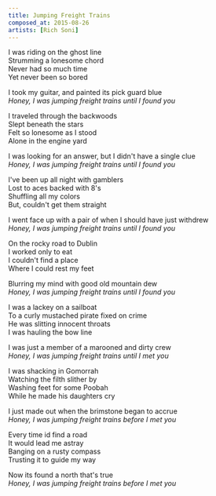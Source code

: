 ```yaml
---
title: Jumping Freight Trains
composed_at: 2015-08-26
artists: [Rich Soni]
---
```


I was riding on the ghost line  
Strumming a lonesome chord  
Never had so much time  
Yet never been so bored  

I took my guitar, and painted its pick guard blue  
*Honey, I was jumping freight trains until I found you*  

I traveled through the backwoods  
Slept beneath the stars  
Felt so lonesome as I stood  
Alone in the engine yard  

I was looking for an answer, but I didn't have a single clue  
*Honey, I was jumping freight trains until I found you*  

I've been up all night with gamblers  
Lost to aces backed with 8's  
Shuffling all my colors  
But, couldn't get them straight  

I went face up with a pair of when I should have just withdrew  
*Honey, I was jumping freight trains until I found you*  

On the rocky road to Dublin  
I worked only to eat  
I couldn't find a place  
Where I could rest my feet  

Blurring my mind with good old mountain dew  
*Honey, I was jumping freight trains until I found you*  

I was a lackey on a sailboat  
To a curly mustached pirate fixed on crime  
He was slitting innocent throats  
I was hauling the bow line  

I was just a member of a marooned and dirty crew  
*Honey, I was jumping freight trains until I met you*  

I was shacking in Gomorrah  
Watching the filth slither by  
Washing feet for some Poobah  
While he made his daughters cry  

I just made out when the brimstone began to accrue  
*Honey, I was jumping freight trains before I met you*  

Every time id find a road  
It would lead me astray  
Banging on a rusty compass  
Trusting it to guide my way  

Now its found a north that's true  
*Honey, I was jumping freight trains before I met you*  
